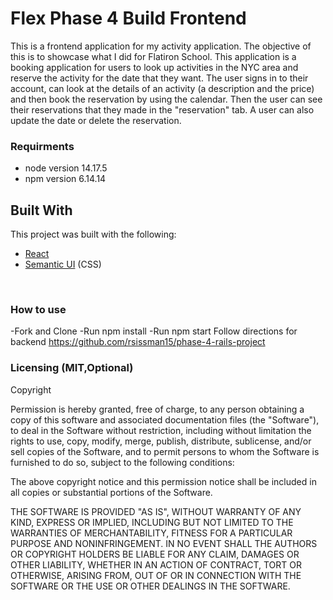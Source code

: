 # Flex Phase 4 Build Frontend
This is a frontend application for my activity application. The objective of this is to showcase what I did for Flatiron School. This application is a booking application for users to look up activities in the NYC area and reserve the activity for the date that they want. The user signs in to their account, can look at the details of an activity (a description and the price) and then book the reservation by using the calendar. Then the user can see their reservations that they made in the "reservation" tab. A user can also update the date or delete the reservation. 

### Requirments
* node version 14.17.5
* npm version 6.14.14


## Built With
This project was built with the following:
- [React](https://reactjs.org/)
- [Semantic UI](https://react.semantic-ui.com/) (CSS)
<br />

### How to use
-Fork and Clone
-Run npm install
-Run npm start
Follow directions for backend https://github.com/rsissman15/phase-4-rails-project

### Licensing (MIT,Optional)
Copyright <YEAR> <COPYRIGHT HOLDER>

Permission is hereby granted, free of charge, to any person obtaining a copy of this software and associated documentation files (the "Software"), to deal in the Software without restriction, including without limitation the rights to use, copy, modify, merge, publish, distribute, sublicense, and/or sell copies of the Software, and to permit persons to whom the Software is furnished to do so, subject to the following conditions:

The above copyright notice and this permission notice shall be included in all copies or substantial portions of the Software.

THE SOFTWARE IS PROVIDED "AS IS", WITHOUT WARRANTY OF ANY KIND, EXPRESS OR IMPLIED, INCLUDING BUT NOT LIMITED TO THE WARRANTIES OF MERCHANTABILITY, FITNESS FOR A PARTICULAR PURPOSE AND NONINFRINGEMENT. IN NO EVENT SHALL THE AUTHORS OR COPYRIGHT HOLDERS BE LIABLE FOR ANY CLAIM, DAMAGES OR OTHER LIABILITY, WHETHER IN AN ACTION OF CONTRACT, TORT OR OTHERWISE, ARISING FROM, OUT OF OR IN CONNECTION WITH THE SOFTWARE OR THE USE OR OTHER DEALINGS IN THE SOFTWARE.
